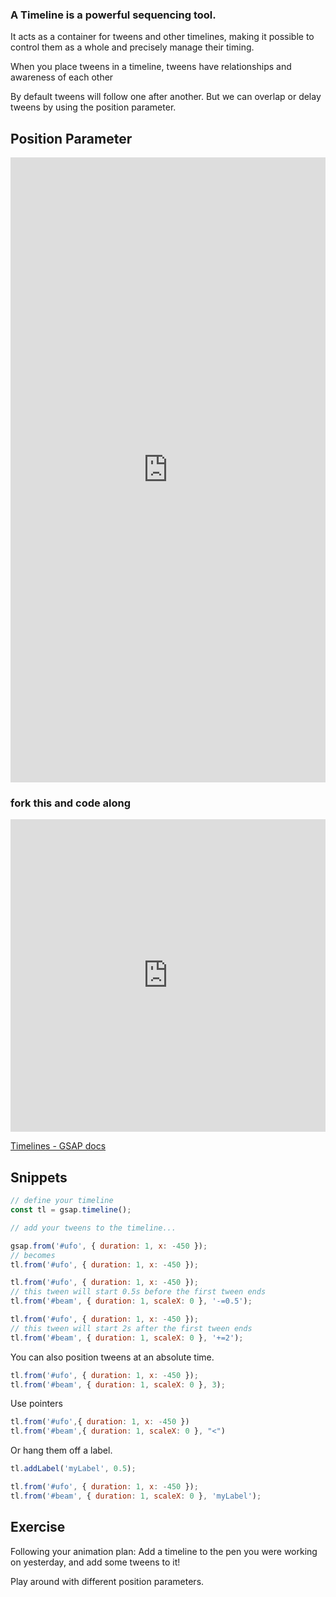 ### A Timeline is a powerful sequencing tool.

It acts as a container for tweens and other timelines, making it possible to control them as a whole and precisely manage their timing.

When you place tweens in a timeline, tweens have relationships and awareness of each other

By default tweens will follow one after another. But we can overlap or delay tweens by using the position parameter.

## Position Parameter

<iframe height="1000" style="width: 100%;" scrolling="no" title="Position Parameter explainer - constructor" src="https://codepen.io/GreenSock/embed/PopXddg?default-tab=result" frameborder="no" loading="lazy" allowtransparency="true" allowfullscreen="true">
  See the Pen <a href="https://codepen.io/GreenSock/pen/PopXddg">
  Position Parameter explainer - constructor</a> by GreenSock (<a href="https://codepen.io/GreenSock">@GreenSock</a>)
  on <a href="https://codepen.io">CodePen</a>.
</iframe>

### fork this and code along

<iframe height="500" style="width: 100%;" scrolling="no" title="Timeline Demo - code along" src="https://codepen.io/svganimationworkshop/embed/ExyKWaq?height=265&theme-id=light&default-tab=result" frameborder="no" loading="lazy" allowtransparency="true" allowfullscreen="true">
  See the Pen <a href='https://codepen.io/svganimationworkshop/pen/ExyKWaq'>Timeline Demo - code along</a> by SVG-workshops
  (<a href='https://codepen.io/svganimationworkshop'>@svganimationworkshop</a>) on <a href='https://codepen.io'>CodePen</a>.
</iframe>

[Timelines - GSAP docs](https://greensock.com/docs/v3/GSAP/Timeline)

## Snippets

```js
// define your timeline
const tl = gsap.timeline();

// add your tweens to the timeline...

gsap.from('#ufo', { duration: 1, x: -450 });
// becomes
tl.from('#ufo', { duration: 1, x: -450 });
```


```js
tl.from('#ufo', { duration: 1, x: -450 });
// this tween will start 0.5s before the first tween ends
tl.from('#beam', { duration: 1, scaleX: 0 }, '-=0.5');
```

```js
tl.from('#ufo', { duration: 1, x: -450 });
// this tween will start 2s after the first tween ends
tl.from('#beam', { duration: 1, scaleX: 0 }, '+=2');
```

You can also position tweens at an absolute time.

```js
tl.from('#ufo', { duration: 1, x: -450 });
tl.from('#beam', { duration: 1, scaleX: 0 }, 3);
```

Use pointers

```js
tl.from('#ufo',{ duration: 1, x: -450 })
tl.from('#beam',{ duration: 1, scaleX: 0 }, "<")
```
Or hang them off a label.

```js
tl.addLabel('myLabel', 0.5);

tl.from('#ufo', { duration: 1, x: -450 });
tl.from('#beam', { duration: 1, scaleX: 0 }, 'myLabel');
```

## Exercise

Following your animation plan: Add a timeline to the pen you were working on yesterday, and add some tweens to it!

Play around with different position parameters.
